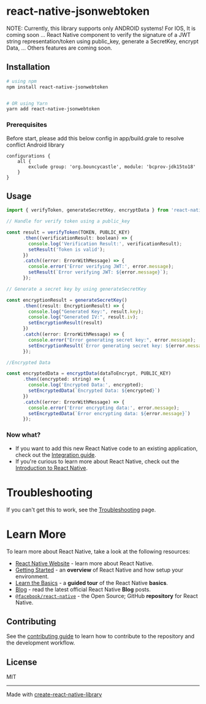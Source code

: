 # react-native-jsonwebtoken
NOTE:  Currently, this library supports only ANDROID systems! For IOS, It is coming soon ...
React Native component to verify the signature of a JWT string representation/token using public_key, generate a SecretKey, encrypt Data, ... Others features are coming soon.

## Installation

```bash
# using npm
npm install react-native-jsonwebtoken 


# OR using Yarn
yarn add react-native-jsonwebtoken 
```

### Prerequisites
Before start, please add this below config in app/build.grale to resolve conflict Android library
```
configurations {
    all {
        exclude group: 'org.bouncycastle', module: 'bcprov-jdk15to18'
    }
}
```
## Usage

```js
import { verifyToken, generateSecretKey, encryptData } from 'react-native-jsonwebtoken';

// Handle for verify token using a public_key

const result = verifyToken(TOKEN, PUBLIC_KEY)
      .then((verificationResult: boolean) => {
        console.log('Verification Result:', verificationResult);
        setResult('Token is valid');
      })
      .catch((error: ErrorWithMessage) => {
        console.error('Error verifying JWT:', error.message);
        setResult(`Error verifying JWT: ${error.message}`);
      });

// Generate a secret key by using generateSecretKey

const encryptionResult = generateSecretKey()
      .then((result: EncryptionResult) => {
        console.log("Generated Key:", result.key);
        console.log("Generated IV:", result.iv);
        setEncryptionResult(result)
      })
      .catch((error: ErrorWithMessage) => {
        console.error("Error generating secret key:", error.message);
        setEncryptionResult(`Error generating secret key: ${error.message}`)
      });

//Encrypted Data

const encryptedData = encryptData(dataToEncrypt, PUBLIC_KEY)
      .then((encrypted: string) => {
        console.log('Encrypted Data:', encrypted);
        setEncryptedData(`Encrypted Data: ${encrypted}`)
      })
      .catch((error: ErrorWithMessage) => {
        console.error('Error encrypting data:', error.message);
        setEncryptedData(`Error encrypting data: ${error.message}`)
      });
```
### Now what?

- If you want to add this new React Native code to an existing application, check out the [Integration guide](https://reactnative.dev/docs/integration-with-existing-apps).
- If you're curious to learn more about React Native, check out the [Introduction to React Native](https://reactnative.dev/docs/getting-started).

# Troubleshooting

If you can't get this to work, see the [Troubleshooting](https://reactnative.dev/docs/troubleshooting) page.

# Learn More

To learn more about React Native, take a look at the following resources:

- [React Native Website](https://reactnative.dev) - learn more about React Native.
- [Getting Started](https://reactnative.dev/docs/environment-setup) - an **overview** of React Native and how setup your environment.
- [Learn the Basics](https://reactnative.dev/docs/getting-started) - a **guided tour** of the React Native **basics**.
- [Blog](https://reactnative.dev/blog) - read the latest official React Native **Blog** posts.
- [`@facebook/react-native`](https://github.com/facebook/react-native) - the Open Source; GitHub **repository** for React Native.


## Contributing

See the [contributing guide](CONTRIBUTING.md) to learn how to contribute to the repository and the development workflow.

## License

MIT

---

Made with [create-react-native-library](https://github.com/callstack/react-native-builder-bob)
